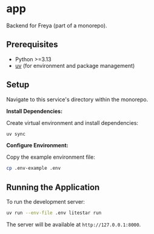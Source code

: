 # app

Backend for Freya (part of a monorepo).

## Prerequisites

- Python >=3.13
- [uv][] (for environment and package management)

## Setup

Navigate to this service's directory within the monorepo.

**Install Dependencies:**

Create virtual environment and install dependencies:

```bash
uv sync
```

**Configure Environment:**

Copy the example environment file:

```bash
cp .env-example .env
```

## Running the Application

To run the development server:

```bash
uv run --env-file .env litestar run
```

The server will be available at `http://127.0.0.1:8000`.

[uv]: https://docs.astral.sh/uv/
